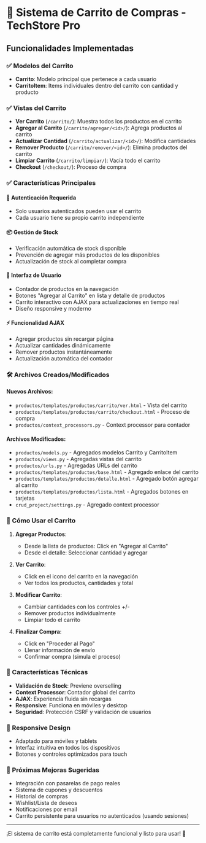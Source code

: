 # 🛒 Sistema de Carrito de Compras - TechStore Pro

## Funcionalidades Implementadas

### ✅ Modelos del Carrito
- **Carrito**: Modelo principal que pertenece a cada usuario
- **CarritoItem**: Items individuales dentro del carrito con cantidad y producto

### ✅ Vistas del Carrito
- **Ver Carrito** (`/carrito/`): Muestra todos los productos en el carrito
- **Agregar al Carrito** (`/carrito/agregar/<id>/`): Agrega productos al carrito
- **Actualizar Cantidad** (`/carrito/actualizar/<id>/`): Modifica cantidades
- **Remover Producto** (`/carrito/remover/<id>/`): Elimina productos del carrito
- **Limpiar Carrito** (`/carrito/limpiar/`): Vacía todo el carrito
- **Checkout** (`/checkout/`): Proceso de compra

### ✅ Características Principales

#### 🔐 Autenticación Requerida
- Solo usuarios autenticados pueden usar el carrito
- Cada usuario tiene su propio carrito independiente

#### 📦 Gestión de Stock
- Verificación automática de stock disponible
- Prevención de agregar más productos de los disponibles
- Actualización de stock al completar compra

#### 🎨 Interfaz de Usuario
- Contador de productos en la navegación
- Botones "Agregar al Carrito" en lista y detalle de productos
- Carrito interactivo con AJAX para actualizaciones en tiempo real
- Diseño responsive y moderno

#### ⚡ Funcionalidad AJAX
- Agregar productos sin recargar página
- Actualizar cantidades dinámicamente
- Remover productos instantáneamente
- Actualización automática del contador

### 🛠️ Archivos Creados/Modificados

#### Nuevos Archivos:
- `productos/templates/productos/carrito/ver.html` - Vista del carrito
- `productos/templates/productos/carrito/checkout.html` - Proceso de compra
- `productos/context_processors.py` - Context processor para contador

#### Archivos Modificados:
- `productos/models.py` - Agregados modelos Carrito y CarritoItem
- `productos/views.py` - Agregadas vistas del carrito
- `productos/urls.py` - Agregadas URLs del carrito
- `productos/templates/productos/base.html` - Agregado enlace del carrito
- `productos/templates/productos/detalle.html` - Agregado botón agregar al carrito
- `productos/templates/productos/lista.html` - Agregados botones en tarjetas
- `crud_project/settings.py` - Agregado context processor

### 🚀 Cómo Usar el Carrito

1. **Agregar Productos**:
   - Desde la lista de productos: Click en "Agregar al Carrito"
   - Desde el detalle: Seleccionar cantidad y agregar

2. **Ver Carrito**:
   - Click en el icono del carrito en la navegación
   - Ver todos los productos, cantidades y total

3. **Modificar Carrito**:
   - Cambiar cantidades con los controles +/-
   - Remover productos individualmente
   - Limpiar todo el carrito

4. **Finalizar Compra**:
   - Click en "Proceder al Pago"
   - Llenar información de envío
   - Confirmar compra (simula el proceso)

### 🔧 Características Técnicas

- **Validación de Stock**: Previene overselling
- **Context Processor**: Contador global del carrito
- **AJAX**: Experiencia fluida sin recargas
- **Responsive**: Funciona en móviles y desktop
- **Seguridad**: Protección CSRF y validación de usuarios

### 📱 Responsive Design
- Adaptado para móviles y tablets
- Interfaz intuitiva en todos los dispositivos
- Botones y controles optimizados para touch

### 🎯 Próximas Mejoras Sugeridas
- Integración con pasarelas de pago reales
- Sistema de cupones y descuentos
- Historial de compras
- Wishlist/Lista de deseos
- Notificaciones por email
- Carrito persistente para usuarios no autenticados (usando sesiones)

---

¡El sistema de carrito está completamente funcional y listo para usar! 🎉